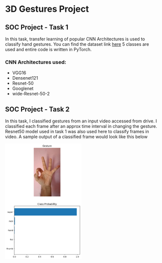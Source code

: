 # 3D Gestures Project

## SOC Project - Task 1

In this task, transfer learning of popular CNN Architectures is used to classify hand gestures.
You can find the dataset link [here](https://drive.google.com/drive/folders/14MgJdRSxVCNwpUHXJQ_7NXPQFT-Oz4CB?usp=sharing)
5 classes are used and entire code is written in PyTorch. 

### CNN Architectures used:
* VGG16
* Densenet121
* Resnet-50
* Googlenet
* wide-Resnet-50-2

## SOC Project - Task 2

In this task, I classified gestures from an input video accessed from drive. I classified each frame after an approx time interval in changing the gesture. Resnet50 model used in task 1 was also used here to classify frames in video.
A sample output of a classified frame would look like this below

<img src="https://github.com/SenthilVikram/3D_Gestures_Senthil/blob/master/GestureClassification_Video_PyTorch_SOCtask2/imageforREADME.png" width="248">
